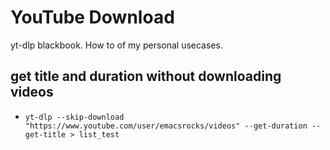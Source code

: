 # YouTube Download

yt-dlp blackbook. How to of my personal usecases.

## get title and duration without downloading videos
- `yt-dlp --skip-download "https://www.youtube.com/user/emacsrocks/videos" --get-duration --get-title > list_test`

